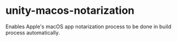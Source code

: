 # unity-macos-notarization
Enables Apple's macOS app notarization process to be done in build process automatically.
